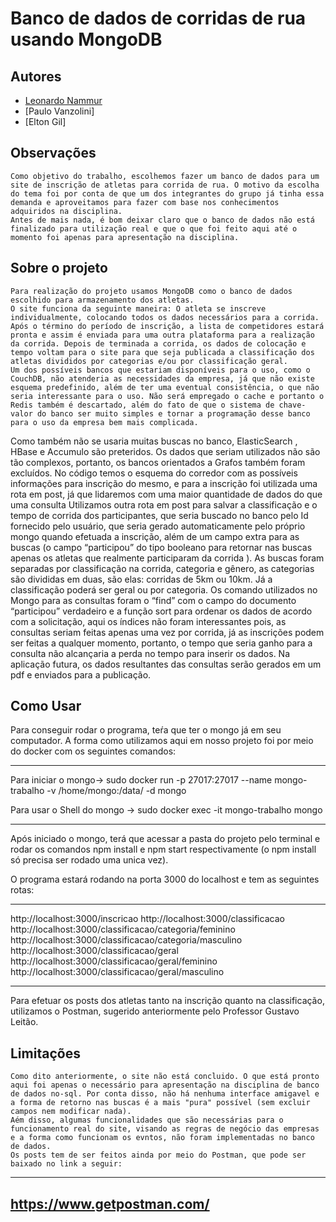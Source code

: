 # **Banco de dados de corridas de rua usando MongoDB**
## Autores

 - [Leonardo Nammur](github.com/Nammur)
 - [Paulo Vanzolini]
 - [Elton Gil]


## Observações
  
	Como objetivo do trabalho, escolhemos fazer um banco de dados para um site de inscrição de atletas para corrida de rua. O motivo da escolha do tema foi por conta de que um dos integrantes do grupo já tinha essa demanda e aproveitamos para fazer com base nos conhecimentos adquiridos na disciplina.
	Antes de mais nada, é bom deixar claro que o banco de dados não está finalizado para utilização real e que o que foi feito aqui até o momento foi apenas para apresentação na disciplina.

## Sobre o projeto

	Para realização do projeto usamos MongoDB como o banco de dados escolhido para armazenamento dos atletas.
	O site funciona da seguinte maneira: O atleta se inscreve individualmente, colocando todos os dados necessários para a corrida. Após o término do período de inscrição, a lista de competidores estará pronta e assim é enviada para uma outra plataforma para a realização da corrida. Depois de terminada a corrida, os dados de colocação e tempo voltam para o site para que seja publicada a classificação dos atletas divididos por categorias e/ou por classificação geral.
	Um dos possíveis bancos que estariam disponíveis para o uso, como o CouchDB, não atenderia as necessidades da empresa, já que não existe esquema predefinido, além de ter uma eventual consistência, o que não seria interessante para o uso. Não será empregado o cache e portanto o Redis também é descartado, além do fato de que o sistema de chave-valor do banco ser muito simples e tornar a programação desse banco para o uso da empresa bem mais complicada. 
Como também não se usaria muitas buscas no banco, ElasticSearch , HBase e Accumulo são preteridos. Os dados que seriam utilizados não são tão complexos, portanto, os bancos orientados a Grafos também foram excluídos.
	No código temos o esquema do corredor com as possíveis informações para inscrição do mesmo, e para a inscrição foi utilizada uma rota em post, já que lidaremos com uma maior quantidade de dados do que uma consulta
	Utilizamos outra rota em post para salvar a classificação e o tempo de corrida dos participantes, que seria buscado no banco pelo Id fornecido pelo usuário, que seria gerado automaticamente pelo próprio mongo quando efetuada a inscrição, além de um campo extra para as buscas (o campo “participou” do tipo booleano para retornar nas buscas apenas os atletas que realmente participaram da corrida ).
	As buscas foram separadas por classificação na corrida, categoria e gênero, as categorias são divididas em duas, são elas: corridas de 5km ou 10km. Já a classificação poderá ser geral ou por categoria. Os comando utilizados no Mongo para as consultas foram o “find” com o campo do documento “participou” verdadeiro e a função sort para ordenar os dados de acordo com a solicitação, aqui os índices não foram interessantes pois, as consultas seriam feitas apenas uma vez por corrida, já as inscrições podem ser feitas a qualquer momento, portanto, o tempo que seria ganho para a consulta não alcançaria a perda no tempo para inserir os dados.
	Na aplicação futura, os dados resultantes das consultas serão gerados em um pdf e enviados para a publicação.

   
## Como Usar
  Para conseguir rodar o programa, teŕa que ter o mongo já em seu computador. A forma como utilizamos aqui em nosso projeto foi por meio do docker com os seguintes comandos:

-------------------------------------------------------------------------
Para iniciar o mongo-> sudo docker run -p 27017:27017 --name mongo-trabalho -v /home/mongo:/data/ -d mongo

Para usar o Shell do mongo -> sudo docker exec -it mongo-trabalho mongo

--------------------------------------------------------------------------

Após iniciado o mongo, terá que acessar a pasta do projeto pelo terminal e rodar os comandos npm install e npm start respectivamente (o npm install só precisa ser rodado uma unica vez).

O programa estará rodando na porta 3000 do localhost e tem as seguintes rotas:

--------------------------------------------------------------------------
http://localhost:3000/inscricao
http://localhost:3000/classificacao
http://localhost:3000/classificacao/categoria/feminino
http://localhost:3000/classificacao/categoria/masculino
http://localhost:3000/classificacao/geral
http://localhost:3000/classificacao/geral/feminino
http://localhost:3000/classificacao/geral/masculino

--------------------------------------------------------------------------

Para efetuar os posts dos atletas tanto na inscrição quanto na classificação, utilizamos o Postman, sugerido anteriormente pelo Professor Gustavo Leitão.


         
## Limitações
 	Como dito anteriormente, o site não está concluido. O que está pronto aqui foi apenas o necessário para apresentação na disciplina de banco de dados no-sql. Por conta disso, não há nenhuma interface amigavel e a forma de retorno nas buscas é a mais "pura" possível (sem excluir campos nem modificar nada).
	Aém disso, algumas funcionalidades que são necessárias para o funcionamento real do site, visando as regras de negócio das empresas e a forma como funcionam os evntos, não foram implementadas no banco de dados.
	Os posts tem de ser feitos ainda por meio do Postman, que pode ser baixado no link a seguir:

-----------------------------
https://www.getpostman.com/
-----------------------------
